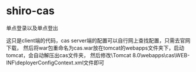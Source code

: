 # shiro-cas
单点登录以及单点登出

这只是client端的代码，cas server端的配置可以自行网上查找配置，只需去官网下载，
然后将war包重命名为cas.war放在tomcat的webapps文件夹下，启动tomcat，会自动解压出cas文件夹，
然后修改\Tomcat 8.0\webapps\cas\WEB-INF\deployerConfigContext.xml文件即可
